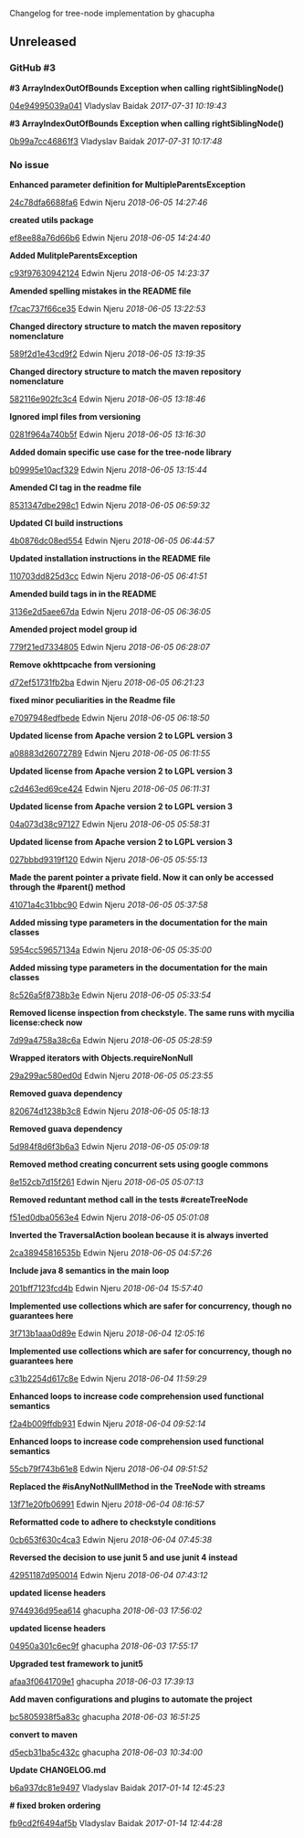 
Changelog for tree-node implementation by ghacupha

## Unreleased
### GitHub #3   

**#3 ArrayIndexOutOfBounds Exception when calling rightSiblingNode()**


[04e94995039a041](https://github.com/ghacupha/tree-node/commit/04e94995039a041) Vladyslav Baidak *2017-07-31 10:19:43*

**#3 ArrayIndexOutOfBounds Exception when calling rightSiblingNode()**


[0b99a7cc46861f3](https://github.com/ghacupha/tree-node/commit/0b99a7cc46861f3) Vladyslav Baidak *2017-07-31 10:17:48*


### No issue

**Enhanced parameter definition for MultipleParentsException**


[24c78dfa6688fa6](https://github.com/ghacupha/tree-node/commit/24c78dfa6688fa6) Edwin Njeru *2018-06-05 14:27:46*

**created utils package**


[ef8ee88a76d66b6](https://github.com/ghacupha/tree-node/commit/ef8ee88a76d66b6) Edwin Njeru *2018-06-05 14:24:40*

**Added MulitpleParentsException**


[c93f97630942124](https://github.com/ghacupha/tree-node/commit/c93f97630942124) Edwin Njeru *2018-06-05 14:23:37*

**Amended spelling mistakes in the README file**


[f7cac737f66ce35](https://github.com/ghacupha/tree-node/commit/f7cac737f66ce35) Edwin Njeru *2018-06-05 13:22:53*

**Changed directory structure to match the maven repository nomenclature**


[589f2d1e43cd9f2](https://github.com/ghacupha/tree-node/commit/589f2d1e43cd9f2) Edwin Njeru *2018-06-05 13:19:35*

**Changed directory structure to match the maven repository nomenclature**


[582116e902fc3c4](https://github.com/ghacupha/tree-node/commit/582116e902fc3c4) Edwin Njeru *2018-06-05 13:18:46*

**Ignored impl files from versioning**


[0281f964a740b5f](https://github.com/ghacupha/tree-node/commit/0281f964a740b5f) Edwin Njeru *2018-06-05 13:16:30*

**Added domain specific use case for the tree-node library**


[b09995e10acf329](https://github.com/ghacupha/tree-node/commit/b09995e10acf329) Edwin Njeru *2018-06-05 13:15:44*

**Amended CI tag in the readme file**


[8531347dbe298c1](https://github.com/ghacupha/tree-node/commit/8531347dbe298c1) Edwin Njeru *2018-06-05 06:59:32*

**Updated CI build instructions**


[4b0876dc08ed554](https://github.com/ghacupha/tree-node/commit/4b0876dc08ed554) Edwin Njeru *2018-06-05 06:44:57*

**Updated installation instructions in the README file**


[110703dd825d3cc](https://github.com/ghacupha/tree-node/commit/110703dd825d3cc) Edwin Njeru *2018-06-05 06:41:51*

**Amended build tags in in the README**


[3136e2d5aee67da](https://github.com/ghacupha/tree-node/commit/3136e2d5aee67da) Edwin Njeru *2018-06-05 06:36:05*

**Amended project model group id**


[779f21ed7334805](https://github.com/ghacupha/tree-node/commit/779f21ed7334805) Edwin Njeru *2018-06-05 06:28:07*

**Remove okhttpcache from versioning**


[d72ef51731fb2ba](https://github.com/ghacupha/tree-node/commit/d72ef51731fb2ba) Edwin Njeru *2018-06-05 06:21:23*

**fixed minor peculiarities in the Readme file**


[e7097948edfbede](https://github.com/ghacupha/tree-node/commit/e7097948edfbede) Edwin Njeru *2018-06-05 06:18:50*

**Updated license from Apache version 2 to LGPL version 3**


[a08883d26072789](https://github.com/ghacupha/tree-node/commit/a08883d26072789) Edwin Njeru *2018-06-05 06:11:55*

**Updated license from Apache version 2 to LGPL version 3**


[c2d463ed69ce424](https://github.com/ghacupha/tree-node/commit/c2d463ed69ce424) Edwin Njeru *2018-06-05 06:11:31*

**Updated license from Apache version 2 to LGPL version 3**


[04a073d38c97127](https://github.com/ghacupha/tree-node/commit/04a073d38c97127) Edwin Njeru *2018-06-05 05:58:31*

**Updated license from Apache version 2 to LGPL version 3**


[027bbbd9319f120](https://github.com/ghacupha/tree-node/commit/027bbbd9319f120) Edwin Njeru *2018-06-05 05:55:13*

**Made the parent pointer a private field. Now it can only be accessed through the #parent() method**


[41071a4c31bbc90](https://github.com/ghacupha/tree-node/commit/41071a4c31bbc90) Edwin Njeru *2018-06-05 05:37:58*

**Added missing type parameters in the documentation for the main classes**


[5954cc59657134a](https://github.com/ghacupha/tree-node/commit/5954cc59657134a) Edwin Njeru *2018-06-05 05:35:00*

**Added missing type parameters in the documentation for the main classes**


[8c526a5f8738b3e](https://github.com/ghacupha/tree-node/commit/8c526a5f8738b3e) Edwin Njeru *2018-06-05 05:33:54*

**Removed license inspection from checkstyle. The same runs with mycilia license:check now**


[7d99a4758a38c6a](https://github.com/ghacupha/tree-node/commit/7d99a4758a38c6a) Edwin Njeru *2018-06-05 05:28:59*

**Wrapped iterators with Objects.requireNonNull**


[29a299ac580ed0d](https://github.com/ghacupha/tree-node/commit/29a299ac580ed0d) Edwin Njeru *2018-06-05 05:23:55*

**Removed guava dependency**


[820674d1238b3c8](https://github.com/ghacupha/tree-node/commit/820674d1238b3c8) Edwin Njeru *2018-06-05 05:18:13*

**Removed guava dependency**


[5d984f8d6f3b6a3](https://github.com/ghacupha/tree-node/commit/5d984f8d6f3b6a3) Edwin Njeru *2018-06-05 05:09:18*

**Removed method creating concurrent sets using google commons**


[8e152cb7d15f261](https://github.com/ghacupha/tree-node/commit/8e152cb7d15f261) Edwin Njeru *2018-06-05 05:07:13*

**Removed reduntant method call in the tests #createTreeNode**


[f51ed0dba0563e4](https://github.com/ghacupha/tree-node/commit/f51ed0dba0563e4) Edwin Njeru *2018-06-05 05:01:08*

**Inverted the TraversalAction boolean because it is always inverted**


[2ca38945816535b](https://github.com/ghacupha/tree-node/commit/2ca38945816535b) Edwin Njeru *2018-06-05 04:57:26*

**Include java 8 semantics in the main loop**


[201bff7123fcd4b](https://github.com/ghacupha/tree-node/commit/201bff7123fcd4b) Edwin Njeru *2018-06-04 15:57:40*

**Implemented use collections which are safer for concurrency, though no guarantees here**


[3f713b1aaa0d89e](https://github.com/ghacupha/tree-node/commit/3f713b1aaa0d89e) Edwin Njeru *2018-06-04 12:05:16*

**Implemented use collections which are safer for concurrency, though no guarantees here**


[c31b2254d617c8e](https://github.com/ghacupha/tree-node/commit/c31b2254d617c8e) Edwin Njeru *2018-06-04 11:59:29*

**Enhanced loops to increase code comprehension used functional semantics**


[f2a4b009ffdb931](https://github.com/ghacupha/tree-node/commit/f2a4b009ffdb931) Edwin Njeru *2018-06-04 09:52:14*

**Enhanced loops to increase code comprehension used functional semantics**


[55cb79f743b61e8](https://github.com/ghacupha/tree-node/commit/55cb79f743b61e8) Edwin Njeru *2018-06-04 09:51:52*

**Replaced the #isAnyNotNullMethod in the TreeNode with streams**


[13f71e20fb06991](https://github.com/ghacupha/tree-node/commit/13f71e20fb06991) Edwin Njeru *2018-06-04 08:16:57*

**Reformatted code to adhere to checkstyle conditions**


[0cb653f630c4ca3](https://github.com/ghacupha/tree-node/commit/0cb653f630c4ca3) Edwin Njeru *2018-06-04 07:45:38*

**Reversed the decision to use junit 5 and use junit 4 instead**


[42951187d950014](https://github.com/ghacupha/tree-node/commit/42951187d950014) Edwin Njeru *2018-06-04 07:43:12*

**updated license headers**


[9744936d95ea614](https://github.com/ghacupha/tree-node/commit/9744936d95ea614) ghacupha *2018-06-03 17:56:02*

**updated license headers**


[04950a301c6ec9f](https://github.com/ghacupha/tree-node/commit/04950a301c6ec9f) ghacupha *2018-06-03 17:55:17*

**Upgraded test framework to junit5**


[afaa3f0641709e1](https://github.com/ghacupha/tree-node/commit/afaa3f0641709e1) ghacupha *2018-06-03 17:39:13*

**Add maven configurations and plugins to automate the project**


[bc5805938f5a83c](https://github.com/ghacupha/tree-node/commit/bc5805938f5a83c) ghacupha *2018-06-03 16:51:25*

**convert to maven**


[d5ecb31ba5c432c](https://github.com/ghacupha/tree-node/commit/d5ecb31ba5c432c) ghacupha *2018-06-03 10:34:00*

**Update CHANGELOG.md**


[b6a937dc81e9497](https://github.com/ghacupha/tree-node/commit/b6a937dc81e9497) Vladyslav Baidak *2017-01-14 12:45:23*

**# fixed broken ordering**


[fb9cd2f6494af5b](https://github.com/ghacupha/tree-node/commit/fb9cd2f6494af5b) Vladyslav Baidak *2017-01-14 12:44:28*



